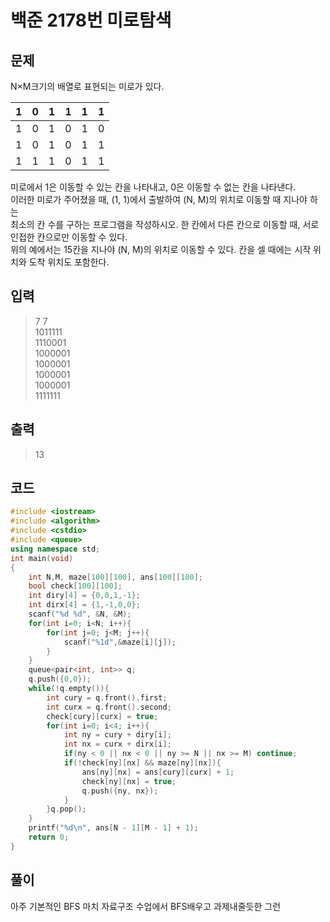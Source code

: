 # 백준 2178번 미로탐색

## 문제

N×M크기의 배열로 표현되는 미로가 있다.</br>

| 1 | 0 | 1 | 1 | 1 | 1 |
|---|---|---|---|---|---|
| 1 | 0 | 1 | 0 | 1 | 0 |
| 1 | 0 | 1 | 0 | 1 | 1 |
| 1 | 1 | 1 | 0 | 1 | 1 |


미로에서 1은 이동할 수 있는 칸을 나타내고, 0은 이동할 수 없는 칸을 나타낸다. </br>
이러한 미로가 주어졌을 때, (1, 1)에서 출발하여 (N, M)의 위치로 이동할 때 지나야 하는 </br>
최소의 칸 수를 구하는 프로그램을 작성하시오. 한 칸에서 다른 칸으로 이동할 때, 서로 인접한 칸으로만 이동할 수 있다.</br>
위의 예에서는 15칸을 지나야 (N, M)의 위치로 이동할 수 있다. 칸을 셀 때에는 시작 위치와 도착 위치도 포함한다.</br>

## 입력
> 7 7</br>
1011111</br>
1110001</br>
1000001</br>
1000001</br>
1000001</br>
1000001</br>
1111111</br>

## 출력

> 13 </br>

## 코드

```c++
#include <iostream>
#include <algorithm>
#include <cstdio>
#include <queue>
using namespace std;
int main(void)
{
    int N,M, maze[100][100], ans[100][100];
    bool check[100][100];
    int diry[4] = {0,0,1,-1};
    int dirx[4] = {1,-1,0,0};
    scanf("%d %d", &N, &M);
    for(int i=0; i<N; i++){
        for(int j=0; j<M; j++){
            scanf("%1d",&maze[i][j]);
        }
    }
    queue<pair<int, int>> q;
    q.push({0,0});
    while(!q.empty()){
        int cury = q.front().first;
        int curx = q.front().second;
        check[cury][curx] = true;
        for(int i=0; i<4; i++){
            int ny = cury + diry[i];
            int nx = curx + dirx[i];
            if(ny < 0 || nx < 0 || ny >= N || nx >= M) continue;
            if(!check[ny][nx] && maze[ny][nx]){
                ans[ny][nx] = ans[cury][curx] + 1;
                check[ny][nx] = true;
                q.push({ny, nx});
            }
        }q.pop();
    }
    printf("%d\n", ans[N - 1][M - 1] + 1);
    return 0;
}
```

## 풀이

아주 기본적인 BFS 마치 자료구조 수업에서 BFS배우고 과제내줄듯한 그런 
